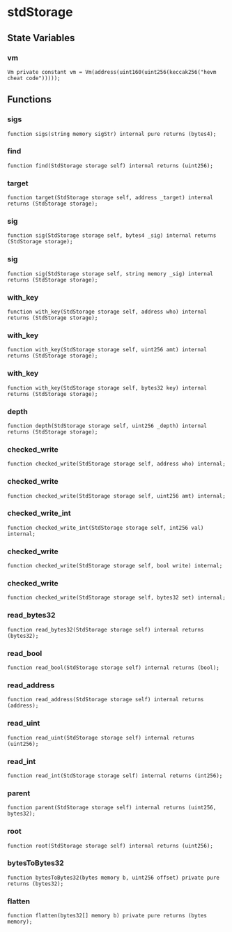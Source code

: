 # stdStorage

## State Variables
### vm

```solidity
Vm private constant vm = Vm(address(uint160(uint256(keccak256("hevm cheat code")))));
```


## Functions
### sigs


```solidity
function sigs(string memory sigStr) internal pure returns (bytes4);
```

### find


```solidity
function find(StdStorage storage self) internal returns (uint256);
```

### target


```solidity
function target(StdStorage storage self, address _target) internal returns (StdStorage storage);
```

### sig


```solidity
function sig(StdStorage storage self, bytes4 _sig) internal returns (StdStorage storage);
```

### sig


```solidity
function sig(StdStorage storage self, string memory _sig) internal returns (StdStorage storage);
```

### with_key


```solidity
function with_key(StdStorage storage self, address who) internal returns (StdStorage storage);
```

### with_key


```solidity
function with_key(StdStorage storage self, uint256 amt) internal returns (StdStorage storage);
```

### with_key


```solidity
function with_key(StdStorage storage self, bytes32 key) internal returns (StdStorage storage);
```

### depth


```solidity
function depth(StdStorage storage self, uint256 _depth) internal returns (StdStorage storage);
```

### checked_write


```solidity
function checked_write(StdStorage storage self, address who) internal;
```

### checked_write


```solidity
function checked_write(StdStorage storage self, uint256 amt) internal;
```

### checked_write_int


```solidity
function checked_write_int(StdStorage storage self, int256 val) internal;
```

### checked_write


```solidity
function checked_write(StdStorage storage self, bool write) internal;
```

### checked_write


```solidity
function checked_write(StdStorage storage self, bytes32 set) internal;
```

### read_bytes32


```solidity
function read_bytes32(StdStorage storage self) internal returns (bytes32);
```

### read_bool


```solidity
function read_bool(StdStorage storage self) internal returns (bool);
```

### read_address


```solidity
function read_address(StdStorage storage self) internal returns (address);
```

### read_uint


```solidity
function read_uint(StdStorage storage self) internal returns (uint256);
```

### read_int


```solidity
function read_int(StdStorage storage self) internal returns (int256);
```

### parent


```solidity
function parent(StdStorage storage self) internal returns (uint256, bytes32);
```

### root


```solidity
function root(StdStorage storage self) internal returns (uint256);
```

### bytesToBytes32


```solidity
function bytesToBytes32(bytes memory b, uint256 offset) private pure returns (bytes32);
```

### flatten


```solidity
function flatten(bytes32[] memory b) private pure returns (bytes memory);
```

